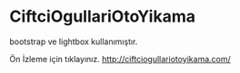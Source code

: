 # CiftciOgullariOtoYikama

bootstrap ve lightbox kullanımıştır.

Ön İzleme için tıklayınız.
http://ciftciogullariotoyikama.com/
 
